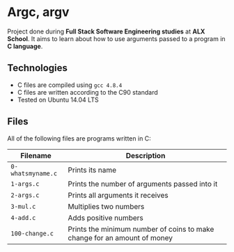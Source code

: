 # Argc, argv
Project done during **Full Stack Software Engineering studies** at **ALX School**. It aims to learn about how to use arguments passed to a program in **C language**.

## Technologies
* C files are compiled using `gcc 4.8.4`
* C files are written according to the C90 standard
* Tested on Ubuntu 14.04 LTS

## Files
All of the following files are programs written in C:

| Filename | Description |
| -------- | ----------- |
| `0-whatsmyname.c` | Prints its name |
| `1-args.c` | Prints the number of arguments passed into it |
| `2-args.c` | Prints all arguments it receives |
| `3-mul.c` | Multiplies two numbers |
| `4-add.c` | Adds positive numbers |
| `100-change.c` | Prints the minimum number of coins to make change for an amount of money |

